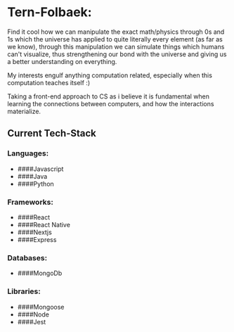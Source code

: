 # Tern-Folbaek:

Find it cool how we can manipulate the exact math/physics through 0s and 1s which the universe has applied to quite literally every element (as far as we know), through this manipulation we can simulate things which humans can't visualize, thus strengthening our bond with the universe and giving us a better understanding on everything. 

My interests engulf anything computation related, especially when this computation teaches itself :)

Taking a front-end approach to CS as i believe it is fundamental when learning the connections between computers, and how the interactions materialize.

## **Current Tech-Stack**
### Languages:
- ####Javascript
- ####Java
- ####Python

### Frameworks:
- ####React
- ####React Native
- ####Nextjs
- ####Express

### Databases:
- ####MongoDb

### Libraries:
- ####Mongoose
- ####Node
- ####Jest

